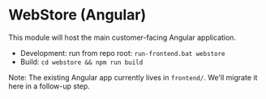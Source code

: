 # WebStore (Angular)

This module will host the main customer-facing Angular application.

- Development: run from repo root: `run-frontend.bat webstore`
- Build: `cd webstore && npm run build`

Note: The existing Angular app currently lives in `frontend/`. We'll migrate it here in a follow-up step.
